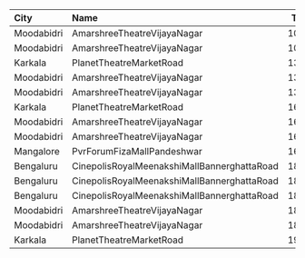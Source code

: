 | City       | Name                                        |  Time | Type        | Price | Capacity | Booked |
| :--------- | :------------------------------------------ | ----: | :---------- | ----: | -------: | -----: |
| Moodabidri | AmarshreeTheatreVijayaNagar                 | 10:00 | Balcony     |  100₹ |      192 |    152 |
| Moodabidri | AmarshreeTheatreVijayaNagar                 | 10:00 | SecondClass |   90₹ |      368 |    368 |
| Karkala    | PlanetTheatreMarketRoad                     | 13:00 | FirstClass  |  100₹ |       98 |     70 |
| Moodabidri | AmarshreeTheatreVijayaNagar                 | 13:00 | Balcony     |  100₹ |      192 |    152 |
| Moodabidri | AmarshreeTheatreVijayaNagar                 | 13:00 | SecondClass |   90₹ |      368 |    368 |
| Karkala    | PlanetTheatreMarketRoad                     | 16:00 | FirstClass  |  100₹ |       98 |     70 |
| Moodabidri | AmarshreeTheatreVijayaNagar                 | 16:00 | Balcony     |  100₹ |      192 |    152 |
| Moodabidri | AmarshreeTheatreVijayaNagar                 | 16:00 | SecondClass |   90₹ |      368 |    368 |
| Mangalore  | PvrForumFizaMallPandeshwar                  | 16:20 | Classic     |  112₹ |       39 |      8 |
| Bengaluru  | CinepolisRoyalMeenakshiMallBannerghattaRoad | 18:10 | Normal      |  130₹ |       16 |      0 |
| Bengaluru  | CinepolisRoyalMeenakshiMallBannerghattaRoad | 18:10 | Executive   |  130₹ |       43 |      0 |
| Bengaluru  | CinepolisRoyalMeenakshiMallBannerghattaRoad | 18:10 | Premium     |  130₹ |       25 |      0 |
| Moodabidri | AmarshreeTheatreVijayaNagar                 | 18:30 | Balcony     |  100₹ |      192 |    152 |
| Moodabidri | AmarshreeTheatreVijayaNagar                 | 18:30 | SecondClass |   90₹ |      368 |    368 |
| Karkala    | PlanetTheatreMarketRoad                     | 19:00 | FirstClass  |  100₹ |       98 |     70 |